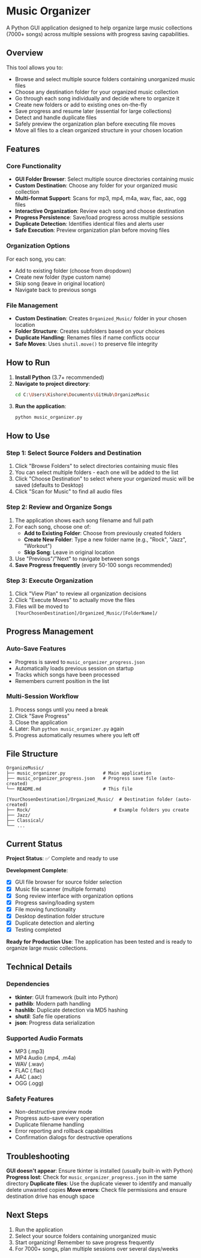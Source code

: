 # Music Organizer

A Python GUI application designed to help organize large music collections (7000+ songs) across multiple sessions with progress saving capabilities.

## Overview

This tool allows you to:
- Browse and select multiple source folders containing unorganized music files
- Choose any destination folder for your organized music collection
- Go through each song individually and decide where to organize it
- Create new folders or add to existing ones on-the-fly
- Save progress and resume later (essential for large collections)
- Detect and handle duplicate files
- Safely preview the organization plan before executing file moves
- Move all files to a clean organized structure in your chosen location

## Features

### Core Functionality
- **GUI Folder Browser**: Select multiple source directories containing music
- **Custom Destination**: Choose any folder for your organized music collection
- **Multi-format Support**: Scans for mp3, mp4, m4a, wav, flac, aac, ogg files
- **Interactive Organization**: Review each song and choose destination
- **Progress Persistence**: Save/load progress across multiple sessions
- **Duplicate Detection**: Identifies identical files and alerts user
- **Safe Execution**: Preview organization plan before moving files

### Organization Options
For each song, you can:
- Add to existing folder (choose from dropdown)
- Create new folder (type custom name)
- Skip song (leave in original location)
- Navigate back to previous songs

### File Management
- **Custom Destination**: Creates `Organized_Music/` folder in your chosen location
- **Folder Structure**: Creates subfolders based on your choices
- **Duplicate Handling**: Renames files if name conflicts occur
- **Safe Moves**: Uses `shutil.move()` to preserve file integrity

## How to Run

1. **Install Python** (3.7+ recommended)
2. **Navigate to project directory**:
   ```bash
   cd C:\Users\Kishore\Documents\GitHub\OrganizeMusic
   ```
3. **Run the application**:
   ```bash
   python music_organizer.py
   ```

## How to Use

### Step 1: Select Source Folders and Destination
1. Click "Browse Folders" to select directories containing music files
2. You can select multiple folders - each one will be added to the list
3. Click "Choose Destination" to select where your organized music will be saved (defaults to Desktop)
4. Click "Scan for Music" to find all audio files

### Step 2: Review and Organize Songs
1. The application shows each song filename and full path
2. For each song, choose one of:
   - **Add to Existing Folder**: Choose from previously created folders
   - **Create New Folder**: Type a new folder name (e.g., "Rock", "Jazz", "Workout")
   - **Skip Song**: Leave in original location
3. Use "Previous"/"Next" to navigate between songs
4. **Save Progress frequently** (every 50-100 songs recommended)

### Step 3: Execute Organization
1. Click "View Plan" to review all organization decisions
2. Click "Execute Moves" to actually move the files
3. Files will be moved to `[YourChosenDestination]/Organized_Music/[FolderName]/`

## Progress Management

### Auto-Save Features
- Progress is saved to `music_organizer_progress.json`
- Automatically loads previous session on startup
- Tracks which songs have been processed
- Remembers current position in the list

### Multi-Session Workflow
1. Process songs until you need a break
2. Click "Save Progress"
3. Close the application
4. Later: Run `python music_organizer.py` again
5. Progress automatically resumes where you left off

## File Structure

```
OrganizeMusic/
├── music_organizer.py              # Main application
├── music_organizer_progress.json   # Progress save file (auto-created)
└── README.md                       # This file

[YourChosenDestination]/Organized_Music/  # Destination folder (auto-created)
├── Rock/                               # Example folders you create
├── Jazz/
├── Classical/
└── ...
```

## Current Status

**Project Status**: ✅ Complete and ready to use

**Development Complete**:
- [x] GUI file browser for source folder selection
- [x] Music file scanner (multiple formats)
- [x] Song review interface with organization options
- [x] Progress saving/loading system
- [x] File moving functionality
- [x] Desktop destination folder structure
- [x] Duplicate detection and alerting
- [x] Testing completed

**Ready for Production Use**: The application has been tested and is ready to organize large music collections.

## Technical Details

### Dependencies
- **tkinter**: GUI framework (built into Python)
- **pathlib**: Modern path handling
- **hashlib**: Duplicate detection via MD5 hashing
- **shutil**: Safe file operations
- **json**: Progress data serialization

### Supported Audio Formats
- MP3 (.mp3)
- MP4 Audio (.mp4, .m4a)
- WAV (.wav)
- FLAC (.flac)
- AAC (.aac)
- OGG (.ogg)

### Safety Features
- Non-destructive preview mode
- Progress auto-save every operation
- Duplicate filename handling
- Error reporting and rollback capabilities
- Confirmation dialogs for destructive operations

## Troubleshooting

**GUI doesn't appear**: Ensure tkinter is installed (usually built-in with Python)
**Progress lost**: Check for `music_organizer_progress.json` in the same directory
**Duplicate files**: Use the duplicate viewer to identify and manually delete unwanted copies
**Move errors**: Check file permissions and ensure destination drive has enough space

## Next Steps

1. Run the application
2. Select your source folders containing unorganized music
3. Start organizing! Remember to save progress frequently
4. For 7000+ songs, plan multiple sessions over several days/weeks